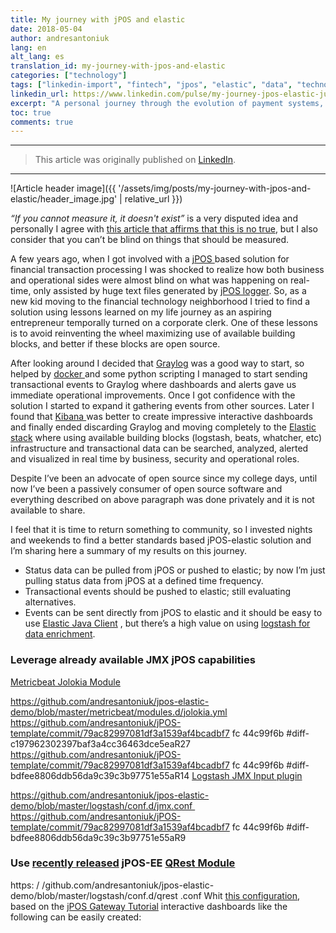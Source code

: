 ```yaml
---
title: My journey with jPOS and elastic
date: 2018-05-04
author: andresantoniuk
lang: en
alt_lang: es
translation_id: my-journey-with-jpos-and-elastic
categories: ["technology"]
tags: ["linkedin-import", "fintech", "jpos", "elastic", "data", "technology"]
linkedin_url: https://www.linkedin.com/pulse/my-journey-jpos-elastic-juan-andr%C3%A9s-antoniuk-buchtik
excerpt: "A personal journey through the evolution of payment systems, from jPOS to Elasticsearch, exploring the challenges and solutions in fintech infrastructure."
toc: true
comments: true
---
```


---

> This article was originally published on [LinkedIn](https://www.linkedin.com/pulse/my-journey-jpos-elastic-juan-andr%C3%A9s-antoniuk-buchtik).

---

![Article header image]({{ '/assets/img/posts/my-journey-with-jpos-and-elastic/header_image.jpg' | relative_url }})

*“If you cannot measure it, it doesn't exist”* is a very disputed idea and personally I agree with [this article that affirms that this is no true](https://www.forbes.com/sites/lizryan/2014/02/10/if-you-cant-measure-it-you-cant-manage-it-is-bs), but I also consider that you can’t be blind on things that should be measured.

A few years ago, when I got involved with a [jPOS ](http://jpos.org/)based solution for financial transaction processing I was shocked to realize how both business and operational sides were almost blind on what was happening on real-time, only assisted by huge text files generated by [jPOS logger](https://github.com/jpos/jPOS/blob/master/doc/src/asciidoc/ch03/logger.adoc). So, as a new kid moving to the financial technology neighborhood I tried to find a solution using lessons learned on my life journey as an aspiring entrepreneur temporally turned on a corporate clerk. One of these lessons is to avoid reinventing the wheel maximizing use of available building blocks, and better if these blocks are open source.

After looking around I decided that [Graylog](https://www.graylog.org/) was a good way to start, so helped by [docker ](http://docs.graylog.org/en/2.4/pages/installation/docker.html)and some python scripting I managed to start sending transactional events to Graylog where dashboards and alerts gave us immediate operational improvements. Once I got confidence with the solution I started to expand it gathering events from other sources. Later I found that [Kibana ](https://www.elastic.co/products/kibana)was better to create impressive interactive dashboards and finally ended discarding Graylog and moving completely to the [Elastic stack](https://www.elastic.co/products) where using available building blocks (logstash, beats, whatcher, etc) infrastructure and transactional data can be searched, analyzed, alerted and visualized in real time by business, security and operational roles.

Despite I’ve been an advocate of open source since my college days, until now I’ve been a passively consumer of open source software and everything described on above paragraph was done privately and it is not available to share.

I feel that it is time to return something to community, so I invested nights and weekends to find a better standards based jPOS-elastic solution and I’m sharing here a summary of my results on this journey.

- Status data can be pulled from jPOS or pushed to elastic; by now I’m just pulling status data from jPOS at a defined time frequency.
- Transactional events should be pushed to elastic; still evaluating alternatives.
- Events can be sent directly from jPOS to elastic and it should be easy to use [Elastic Java Client](https://www.elastic.co/guide/en/elasticsearch/client/java-rest/6.2/java-rest-high.html) , but there’s a high value on using [logstash for data enrichment](https://www.elastic.co/guide/en/logstash/current/lookup-enrichment.html).

### Leverage already available JMX jPOS capabilities

[Metricbeat Jolokia Module](https://www.elastic.co/guide/en/beats/metricbeat/master/metricbeat-module-jolokia.html)

https://github.com/andresantoniuk/jpos-elastic-demo/blob/master/metricbeat/modules.d/jolokia.yml
https://github.com/andresantoniuk/jPOS-template/commit/79ac82997081df3a1539af4bcadbf7 fc 44c99f6b #diff-c197962302397baf3a4cc36463dce5eaR27 https://github.com/andresantoniuk/jPOS-template/commit/79ac82997081df3a1539af4bcadbf7 fc 44c99f6b #diff-bdfee8806ddb56da9c39c3b97751e55aR14 [Logstash JMX Input plugin](https://www.elastic.co/guide/en/logstash/current/plugins-inputs-jmx.html)

https://github.com/andresantoniuk/jpos-elastic-demo/blob/master/logstash/conf.d/jmx.conf 
https://github.com/andresantoniuk/jPOS-template/commit/79ac82997081df3a1539af4bcadbf7 fc 44c99f6b #diff-bdfee8806ddb56da9c39c3b97751e55aR9 

### Use [recently released](https://twitter.com/jposcommits/status/991790735044349952) jPOS-EE [QRest Module](https://github.com/jpos/jPOS-EE/blob/master/doc/src/asciidoc/module_qrest.adoc)

https: / /github.com/andresantoniuk/jpos-elastic-demo/blob/master/logstash/conf.d/qrest .conf Whit [this configuration](https://github.com/andresantoniuk/jPOS-template), based on the [jPOS Gateway Tutorial](http://jpos.org/doc/tutorials/jpos-gateway.pdf) interactive dashboards like the following can be easily created: